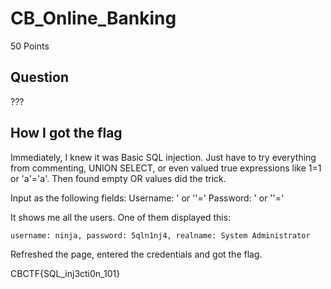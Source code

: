 # CB_Online_Banking

50 Points

## Question

???

## How I got the flag

Immediately, I knew it was Basic SQL injection. Just have to try everything from commenting, UNION SELECT, or even valued true expressions like 1=1 or 'a'='a'. Then found empty OR values did the trick.

Input as the following fields:
Username: ' or ''='
Password: ' or ''='

It shows me all the users. One of them displayed this:

`username: ninja, password: 5qln1nj4, realname: System Administrator`

Refreshed the page, entered the credentials and got the flag.

CBCTF{SQL_inj3cti0n_101}
